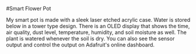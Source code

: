 #Smart Flower Pot

My smart pot is made with a sleek laser etched acrylic case. Water is stored below in a tower type design. There is an OLED display that shows the time, air quality, dust level, temperature, humidity, and soil moisture as well. The plant is watered whenever the soil is dry. You can also see the sensor output and control the output on Adafruit's online dashboard.
